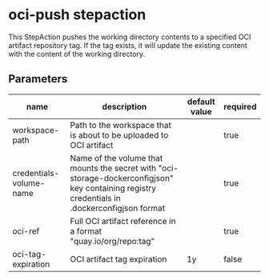 # oci-push stepaction

This StepAction pushes the working directory contents to a specified OCI artifact repository tag. If the tag exists, it will update the existing content with the content of the working directory.

## Parameters
|name|description|default value|required|
|---|---|---|---|
|workspace-path|Path to the workspace that is about to be uploaded to OCI artifact||true|
|credentials-volume-name|Name of the volume that mounts the secret with "oci-storage-dockerconfigjson" key containing registry credentials in .dockerconfigjson format||true|
|oci-ref|Full OCI artifact reference in a format "quay.io/org/repo:tag"||true|
|oci-tag-expiration|OCI artifact tag expiration|1y|false|